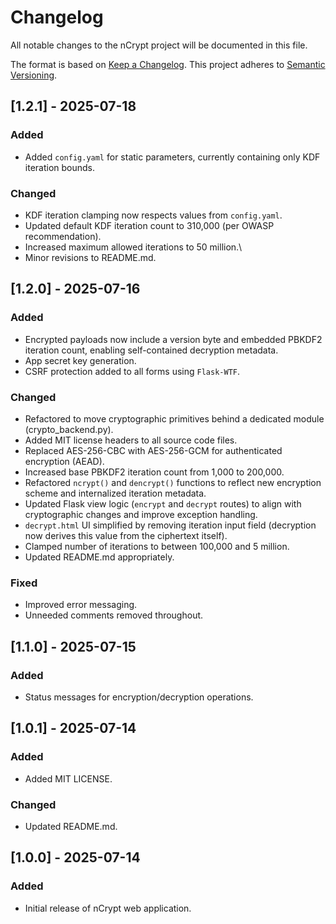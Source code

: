 # Changelog

All notable changes to the nCrypt project will be documented in this file.

The format is based on [Keep a Changelog](https://keepachangelog.com/en/1.1.0/). This project adheres to [Semantic Versioning](https://semver.org/).


## [1.2.1] - 2025-07-18
### Added
- Added `config.yaml` for static parameters, currently containing only KDF iteration bounds.

### Changed
- KDF iteration clamping now respects values from `config.yaml`.
- Updated default KDF iteration count to 310,000 (per OWASP recommendation).
- Increased maximum allowed iterations to 50 million.\
- Minor revisions to README.md.


## [1.2.0] - 2025-07-16
### Added
- Encrypted payloads now include a version byte and embedded PBKDF2 iteration count, enabling self-contained decryption metadata.
- App secret key generation.
- CSRF protection added to all forms using `Flask-WTF`.

### Changed
- Refactored to move cryptographic primitives behind a dedicated module (crypto_backend.py).
- Added MIT license headers to all source code files.
- Replaced AES-256-CBC with AES-256-GCM for authenticated encryption (AEAD).
- Increased base PBKDF2 iteration count from 1,000 to 200,000.
- Refactored `ncrypt()` and `dencrypt()` functions to reflect new encryption scheme and internalized iteration metadata.
- Updated Flask view logic (`encrypt` and `decrypt` routes) to align with cryptographic changes and improve exception handling.
- `decrypt.html` UI simplified by removing iteration input field (decryption now derives this value from the ciphertext itself).
- Clamped number of iterations to between 100,000 and 5 million.
- Updated README.md appropriately.

### Fixed
- Improved error messaging.
- Unneeded comments removed throughout.


## [1.1.0] - 2025-07-15
### Added
- Status messages for encryption/decryption operations.


## [1.0.1] - 2025-07-14
### Added
- Added MIT LICENSE.

### Changed
- Updated README.md.


## [1.0.0] - 2025-07-14
### Added
- Initial release of nCrypt web application.
